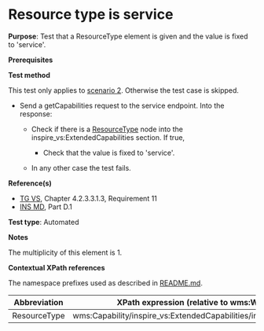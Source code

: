 # Resource type is service

**Purpose**: Test that a ResourceType element is given and the value is fixed to 'service'.

**Prerequisites**

**Test method**

This test only applies to [scenario 2](#scenario-2). Otherwise the test case is skipped.

* Send a getCapabilities request to the service endpoint. Into the response:

  * Check if there is a [ResourceType](#ResourceType) node into the inspire_vs:ExtendedCapabilities section. If true,

    * Check that the value is fixed to 'service'.

  * In any other case the test fails.

**Reference(s)**
* [TG VS](./README.md#ref_TG_VS), Chapter 4.2.3.3.1.3, Requirement 11
* [INS MD](./README.md#ref_INS_MD), Part D.1

**Test type**: Automated

**Notes**

The multiplicity of this element is 1.

**Contextual XPath references**

The namespace prefixes used as described in [README.md](./README.md#namespaces).

Abbreviation                                               |  XPath expression (relative to wms:WMS_Capabilities)
---------------------------------------------------------- | -------------------------------------------------------------------------
ResourceType <a name="ResourceType"></a>   |    wms:Capability/inspire_vs:ExtendedCapabilities/inspire_common:ResourceType
